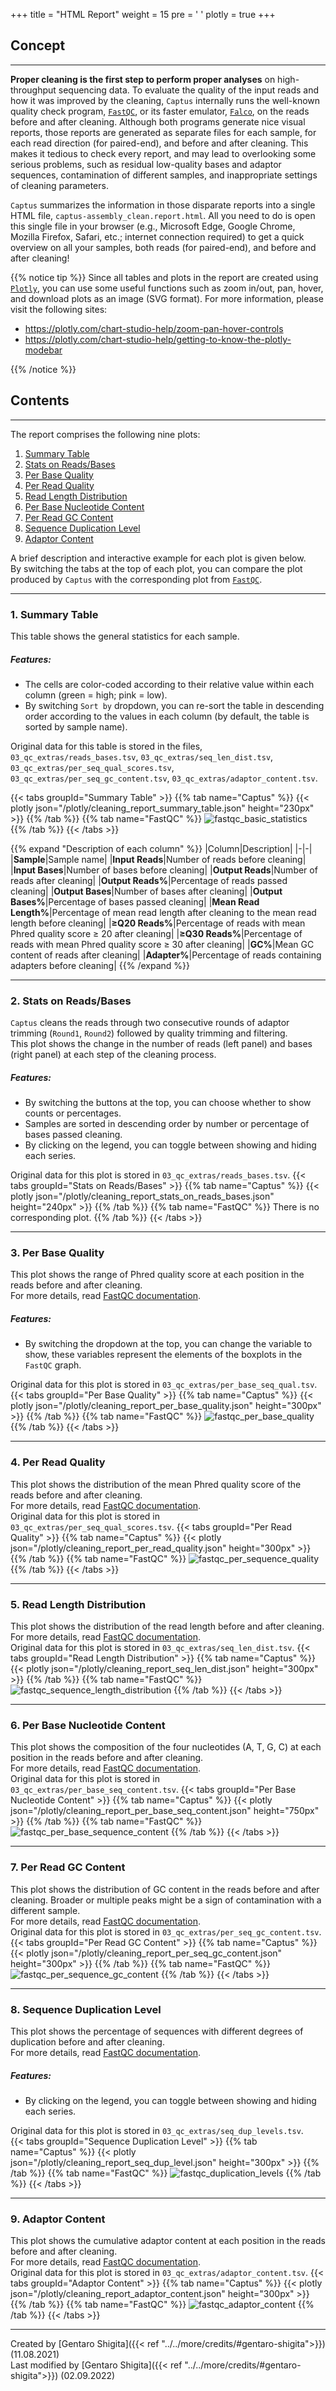 +++
title = "HTML Report"
weight = 15
pre = '<i class="fas fa-chart-bar"></i> '
plotly = true
+++

## Concept

---
**Proper cleaning is the first step to perform proper analyses** on high-throughput sequencing data.
To evaluate the quality of the input reads and how it was improved by the cleaning, `Captus` internally runs the well-known quality check program, [`FastQC`](https://www.bioinformatics.babraham.ac.uk/projects/fastqc), or its faster emulator, [`Falco`](https://github.com/smithlabcode/falco), on the reads before and after cleaning.
Although both programs generate nice visual reports, those reports are generated as separate files for each sample, for each read direction (for paired-end), and before and after cleaning.
This makes it tedious to check every report, and may lead to overlooking some serious problems, such as residual low-quality bases and adaptor sequences, contamination of different samples, and inappropriate settings of cleaning parameters.

`Captus` summarizes the information in those disparate reports into a single HTML file, `captus-assembly_clean.report.html`. All you need to do is open this single file in your browser (e.g., Microsoft Edge, Google Chrome, Mozilla Firefox, Safari, etc.; internet connection required) to get a quick overview on all your samples, both reads (for paired-end), and before and after cleaning!

{{% notice tip %}}
Since all tables and plots in the report are created using [`Plotly`](https://plotly.com/python), you can use some useful functions such as zoom in/out, pan, hover, and download plots as an image (SVG format).
For more information, please visit the following sites:

- <https://plotly.com/chart-studio-help/zoom-pan-hover-controls>
- <https://plotly.com/chart-studio-help/getting-to-know-the-plotly-modebar>

{{% /notice %}}

## Contents

---
The report comprises the following nine plots:

1. [Summary Table](#1-summary-table)
2. [Stats on Reads/Bases](#2-stats-on-readsbases)
3. [Per Base Quality](#3-per-base-quality)
4. [Per Read Quality](#4-per-read-quality)
5. [Read Length Distribution](#5-read-length-distribution)
6. [Per Base Nucleotide Content](#6-per-base-nucleotide-content)
7. [Per Read GC Content](#7-per-read-gc-content)
8. [Sequence Duplication Level](#8-sequence-duplication-level)
9. [Adaptor Content](#9-adaptor-content)

A brief description and interactive example for each plot is given below.  
By switching the tabs at the top of each plot, you can compare the plot produced by `Captus` with the corresponding plot from [`FastQC`](https://www.bioinformatics.babraham.ac.uk/projects/fastqc).

---

### 1. Summary Table

This table shows the general statistics for each sample.

##### Features:

- The cells are color-coded according to their relative value within each column (green = high; pink = low).
- By switching `Sort by` dropdown, you can re-sort the table in descending order according to the values in each column (by default, the table is sorted by sample name).

Original data for this table is stored in the files, `03_qc_extras/reads_bases.tsv`, `03_qc_extras/seq_len_dist.tsv`, `03_qc_extras/per_seq_qual_scores.tsv`, `03_qc_extras/per_seq_gc_content.tsv`, `03_qc_extras/adaptor_content.tsv`.

{{< tabs groupId="Summary Table" >}}
{{% tab name="Captus" %}}
{{< plotly json="/plotly/cleaning_report_summary_table.json" height="230px" >}}
{{% /tab %}}
{{% tab name="FastQC" %}}
![fastqc_basic_statistics](/images/fastqc_basic_statistics.png?height=200px)
{{% /tab %}}
{{< /tabs >}}

{{% expand "Description of each column" %}}
|Column|Description|
|-|-|
|**Sample**|Sample name|
|**Input Reads**|Number of reads before cleaning|
|**Input Bases**|Number of bases before cleaning|
|**Output Reads**|Number of reads after cleaning|
|**Output Reads%**|Percentage of reads passed cleaning|
|**Output Bases**|Number of bases after cleaning|
|**Output Bases%**|Percentage of bases passed cleaning|
|**Mean Read Length%**|Percentage of mean read length after cleaning to the mean read length before cleaning|
|**≥Q20 Reads%**|Percentage of reads with mean Phred quality score ≥ 20 after cleaning|
|**≥Q30 Reads%**|Percentage of reads with mean Phred quality score ≥ 30 after cleaning|
|**GC%**|Mean GC content of reads after cleaning|
|**Adapter%**|Percentage of reads containing adapters before cleaning|
{{% /expand %}}

---

### 2. Stats on Reads/Bases

`Captus` cleans the reads through two consecutive rounds of adaptor trimming (`Round1`, `Round2`) followed by quality trimming and filtering.  
This plot shows the change in the number of reads (left panel) and bases (right panel) at each step of the cleaning process.

##### Features:

- By switching the buttons at the top, you can choose whether to show counts or percentages.
- Samples are sorted in descending order by number or percentage of bases passed cleaning.
- By clicking on the legend, you can toggle between showing and hiding each series.

Original data for this plot is stored in `03_qc_extras/reads_bases.tsv`.
{{< tabs groupId="Stats on Reads/Bases" >}}
{{% tab name="Captus" %}}
{{< plotly json="/plotly/cleaning_report_stats_on_reads_bases.json" height="240px" >}}
{{% /tab %}}
{{% tab name="FastQC" %}}
There is no corresponding plot.
{{% /tab %}}
{{< /tabs >}}

---

### 3. Per Base Quality

This plot shows the range of Phred quality score at each position in the reads before and after cleaning.  
For more details, read [<i class="fab fa-readme"></i> FastQC documentation](https://www.bioinformatics.babraham.ac.uk/projects/fastqc/Help/3%20Analysis%20Modules/2%20Per%20Base%20Sequence%20Quality.html).  

##### Features:

- By switching the dropdown at the top, you can change the variable to show, these variables represent the elements of the boxplots in the `FastQC` graph.

Original data for this plot is stored in `03_qc_extras/per_base_seq_qual.tsv`.
{{< tabs groupId="Per Base Quality" >}}
{{% tab name="Captus" %}}
{{< plotly json="/plotly/cleaning_report_per_base_quality.json" height="300px" >}}
{{% /tab %}}
{{% tab name="FastQC" %}}
![fastqc_per_base_quality](/images/fastqc_per_base_quality.png?height=300px)
{{% /tab %}}
{{< /tabs >}}

---

### 4. Per Read Quality

This plot shows the distribution of the mean Phred quality score of the reads before and after cleaning.  
For more details, read [<i class="fab fa-readme"></i> FastQC documentation](https://www.bioinformatics.babraham.ac.uk/projects/fastqc/Help/3%20Analysis%20Modules/3%20Per%20Sequence%20Quality%20Scores.html).  
Original data for this plot is stored in `03_qc_extras/per_seq_qual_scores.tsv`.
{{< tabs groupId="Per Read Quality" >}}
{{% tab name="Captus" %}}
{{< plotly json="/plotly/cleaning_report_per_read_quality.json" height="300px" >}}
{{% /tab %}}
{{% tab name="FastQC" %}}
![fastqc_per_sequence_quality](/images/fastqc_per_sequence_quality.png?height=300px)
{{% /tab %}}
{{< /tabs >}}

---

### 5. Read Length Distribution

This plot shows the distribution of the read length before and after cleaning.  
For more details, read [<i class="fab fa-readme"></i> FastQC documentation](https://www.bioinformatics.babraham.ac.uk/projects/fastqc/Help/3%20Analysis%20Modules/7%20Sequence%20Length%20Distribution.html).  
Original data for this plot is stored in `03_qc_extras/seq_len_dist.tsv`.
{{< tabs groupId="Read Length Distribution" >}}
{{% tab name="Captus" %}}
{{< plotly json="/plotly/cleaning_report_seq_len_dist.json" height="300px" >}}
{{% /tab %}}
{{% tab name="FastQC" %}}
![fastqc_sequence_length_distribution](/images/fastqc_sequence_length_distribution.png?height=300px)
{{% /tab %}}
{{< /tabs >}}

---

### 6. Per Base Nucleotide Content

This plot shows the composition of the four nucleotides (A, T, G, C) at each position in the reads before and after cleaning.  
For more details, read [<i class="fab fa-readme"></i> FastQC documentation](https://www.bioinformatics.babraham.ac.uk/projects/fastqc/Help/3%20Analysis%20Modules/4%20Per%20Base%20Sequence%20Content.html).  
Original data for this plot is stored in `03_qc_extras/per_base_seq_content.tsv`.
{{< tabs groupId="Per Base Nucleotide Content" >}}
{{% tab name="Captus" %}}
{{< plotly json="/plotly/cleaning_report_per_base_seq_content.json" height="750px" >}}
{{% /tab %}}
{{% tab name="FastQC" %}}
![fastqc_per_base_sequence_content](/images/fastqc_per_base_sequence_content.png?height=300px)
{{% /tab %}}
{{< /tabs >}}

---

### 7. Per Read GC Content

This plot shows the distribution of GC content in the reads before and after cleaning.
Broader or multiple peaks might be a sign of contamination with a different sample.  
For more details, read [<i class="fab fa-readme"></i> FastQC documentation](https://www.bioinformatics.babraham.ac.uk/projects/fastqc/Help/3%20Analysis%20Modules/5%20Per%20Sequence%20GC%20Content.html).  
Original data for this plot is stored in `03_qc_extras/per_seq_gc_content.tsv`.  
{{< tabs groupId="Per Read GC Content" >}}
{{% tab name="Captus" %}}
{{< plotly json="/plotly/cleaning_report_per_seq_gc_content.json" height="300px" >}}
{{% /tab %}}
{{% tab name="FastQC" %}}
![fastqc_per_sequence_gc_content](/images/fastqc_per_sequence_gc_content.png?height=300px)
{{% /tab %}}
{{< /tabs >}}

---

### 8. Sequence Duplication Level

This plot shows the percentage of sequences with different degrees of duplication before and after cleaning.  
For more details, read [<i class="fab fa-readme"></i> FastQC documentation](https://www.bioinformatics.babraham.ac.uk/projects/fastqc/Help/3%20Analysis%20Modules/8%20Duplicate%20Sequences.html).  

##### Features:

- By clicking on the legend, you can toggle between showing and hiding each series.

Original data for this plot is stored in `03_qc_extras/seq_dup_levels.tsv`.  
{{< tabs groupId="Sequence Duplication Level" >}}
{{% tab name="Captus" %}}
{{< plotly json="/plotly/cleaning_report_seq_dup_level.json" height="300px" >}}
{{% /tab %}}
{{% tab name="FastQC" %}}
![fastqc_duplication_levels](/images/fastqc_duplication_levels.png?height=300px)
{{% /tab %}}
{{< /tabs >}}

---

### 9. Adaptor Content

This plot shows the cumulative adaptor content at each position in the reads before and after cleaning.  
For more details, read [<i class="fab fa-readme"></i> FastQC documentation](https://www.bioinformatics.babraham.ac.uk/projects/fastqc/Help/3%20Analysis%20Modules/10%20Adapter%20Content.html).  
Original data for this plot is stored in `03_qc_extras/adaptor_content.tsv`.
{{< tabs groupId="Adaptor Content" >}}
{{% tab name="Captus" %}}
{{< plotly json="/plotly/cleaning_report_adaptor_content.json" height="300px" >}}
{{% /tab %}}
{{% tab name="FastQC" %}}
![fastqc_adaptor_content](/images/fastqc_adaptor_content.png?height=300px)
{{% /tab %}}
{{< /tabs >}}

---
Created by [Gentaro Shigita]({{< ref "../../more/credits/#gentaro-shigita">}}) (11.08.2021)  
Last modified by [Gentaro Shigita]({{< ref "../../more/credits/#gentaro-shigita">}}) (02.09.2022)

